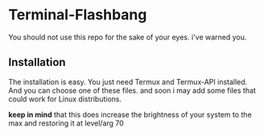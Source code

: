 # Terminal-Flashbang
You should not use this repo for the sake of your eyes. i've warned you.

## Installation
The installation is easy. You just need Termux and Termux-API installed. And you can choose one of these files.
and soon i may add some files that could work for Linux distributions.

**keep in mind** that this does increase the brightness of your system to the max and restoring it at level/arg 70
